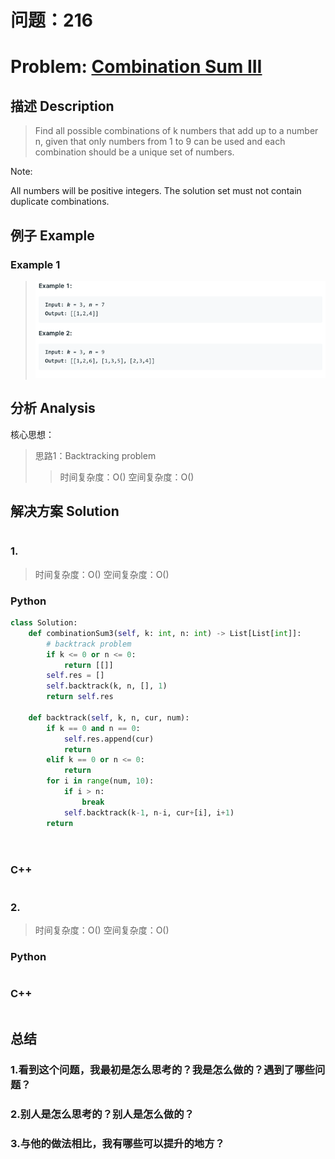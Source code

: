 
# 问题：216
# Problem: [Combination Sum III](https://leetcode.com/problems/combination-sum-iii/)

## 描述 Description
> Find all possible combinations of k numbers that add up to a number n, given that only numbers from 1 to 9 can be used and each combination should be a unique set of numbers.

Note:

All numbers will be positive integers.
The solution set must not contain duplicate combinations.

> ### 

## 例子 Example
### Example 1

> ![example1](../img/216.png)


## 分析 Analysis

核心思想：
> 思路1：Backtracking problem
>> 时间复杂度：O()
>> 空间复杂度：O()


## 解决方案 Solution
```

```
### 1.

> 时间复杂度：O()
> 空间复杂度：O()

### Python


```python
class Solution:
    def combinationSum3(self, k: int, n: int) -> List[List[int]]:
        # backtrack problem
        if k <= 0 or n <= 0:
            return [[]]
        self.res = []
        self.backtrack(k, n, [], 1)
        return self.res
    
    def backtrack(self, k, n, cur, num):
        if k == 0 and n == 0:
            self.res.append(cur)
            return
        elif k == 0 or n <= 0:
            return
        for i in range(num, 10):
            if i > n:
                break
            self.backtrack(k-1, n-i, cur+[i], i+1)
        return    
            
        
```

### C++

```c++

```


### 2.

> 时间复杂度：O()
> 空间复杂度：O()

### Python


```python

```

### C++

```c++

```



## 总结

### 1.看到这个问题，我最初是怎么思考的？我是怎么做的？遇到了哪些问题？


### 2.别人是怎么思考的？别人是怎么做的？


### 3.与他的做法相比，我有哪些可以提升的地方？



```python

```

